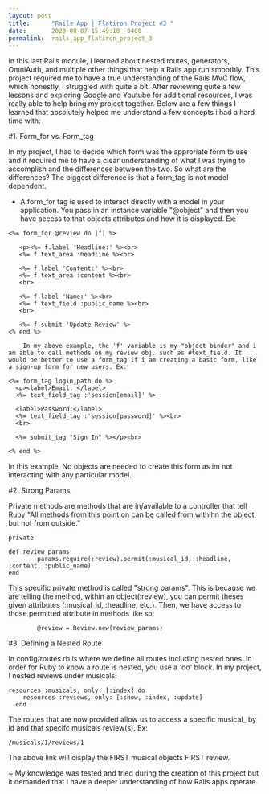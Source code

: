 ```yaml
---
layout: post
title:      "Rails App | Flatiron Project #3 "
date:       2020-08-07 15:49:18 -0400
permalink:  rails_app_flatiron_project_3
---
```



In this last Rails module, I learned about nested routes, generators, OmniAuth, and multiple other things that help a Rails app run smoothly. This project required me to have a true understanding of the Rails MVC flow, which honestly, i struggled with quite a bit. After reviewing quite a few lessons and exploring Google and Youtube for additional resources, I was really able to help bring my project together. Below are a few things I learned that absolutely helped me understand a few concepts i had a hard time with:

#1. Form_for vs. Form_tag

In my project, I had to decide which form was the approriate form to use and it required me to have a clear understanding of what I was trying to accomplish and the differences between the two. So what are the differences? The biggest difference is that a form_tag is not model dependent.

- A form_for tag is used to interact directly with a model in your application. You pass in an instance variable "@object" and then you have access to that objects attributes and how it is displayed. Ex:
 ```
 <%= form_for @review do |f| %>

    <p><%= f.label 'Headline:' %><br>
    <%= f.text_area :headline %><br>

    <%= f.label 'Content:' %><br>
    <%= f.text_area :content %><br>
    <br>

    <%= f.label 'Name:' %><br>
    <%= f.text_field :public_name %><br>
    <br>

    <%= f.submit 'Update Review' %>
<% end %>		
```
		
		In my above example, the 'f' variable is my "object binder" and i am able to call methods on my review obj. such as #text_field. It would be better to use a form_tag if i am creating a basic form, like a sign-up form for new users. Ex:
		
```
<%= form_tag login_path do %>
  <p><label>Email: </label>
  <%= text_field_tag :'session[email]' %>

  <label>Password:</label>
  <%= text_field_tag :'session[password]' %><br>
  <br>
 
  <%= submit_tag "Sign In" %></p><br>

<% end %>
```

In this example, No objects are needed to create this form as im not interacting with any particular model.

#2. Strong Params

Private methods are methods that are in/available to a controller that tell Ruby "All methods from this point on can be called from withihn the object, but not from outside."

```
private

def review_params
        params.require(:review).permit(:musical_id, :headline, :content, :public_name)
end
```

This specific private method is called "strong params". This is because we are telling the method, within an object(:review), you can permit theses given attributes (:musical_id, :headline, etc.). Then, we have access to those permitted attribute in methods like so:

```
        @review = Review.new(review_params)
```
		
#3. Defining a Nested Route

In config/routes.rb is where we define all routes including nested ones. In order for Ruby to know a route is nested, you use a 'do' block. In my project, I nested reviews under musicals:

```
resources :musicals, only: [:index] do
    resources :reviews, only: [:show, :index, :update]
  end
```

The routes that are now provided allow us to access a specific musical_ by id and that specifc musicals review(s).
Ex:

```
/musicals/1/reviews/1
```

The above link will display the FIRST musical objects FIRST review.

~ My knowledge was tested and tried during the creation of this project but it demanded that I have a deeper understanding of how Rails apps operate.
